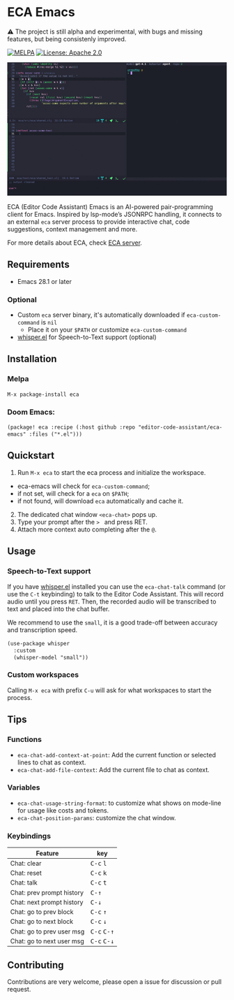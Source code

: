 # ECA Emacs

:warning: The project is still alpha and experimental, with bugs and missing features, but being consistenly improved.

[![MELPA](https://melpa.org/packages/eca-badge.svg)](https://melpa.org/#/eca)
[![License: Apache 2.0](https://img.shields.io/badge/License-Apache%202.0-blue.svg)](./LICENSE)

![demo](./demo.gif)

ECA (Editor Code Assistant) Emacs is an AI-powered pair-programming client for Emacs.
Inspired by lsp-mode’s JSONRPC handling, it connects to an external `eca` server process to provide interactive chat, code suggestions, context management and more.

For more details about ECA, check [ECA server](https://github.com/editor-code-assistant/eca).

## Requirements

- Emacs 28.1 or later

### Optional 

- Custom `eca` server binary, it's automatically downloaded if `eca-custom-command` is `nil`
  - Place it on your `$PATH` or customize `eca-custom-command`
- [whisper.el](https://github.com/natrys/whisper.el/blob/master/whisper.el) for Speech-to-Text support (optional)

## Installation

### Melpa

```
M-x package-install eca
```

### Doom Emacs:

```elisp
(package! eca :recipe (:host github :repo "editor-code-assistant/eca-emacs" :files ("*.el")))
```

## Quickstart

1. Run `M-x eca` to start the eca process and initialize the workspace.
  - eca-emacs will check for `eca-custom-command`;
  - if not set, will check for a `eca` on `$PATH`;
  - if not found, will download `eca` automatically and cache it.
2. The dedicated chat window `<eca-chat>` pops up.
3. Type your prompt after the `> ` and press RET.
4. Attach more context auto completing after the `@`.

## Usage

### Speech-to-Text support

If you have [whisper.el](https://github.com/natrys/whisper.el/blob/master/whisper.el) installed you can use the `eca-chat-talk`
command (or use the `C-t` keybinding) to talk to the Editor Code
Assistant. This will record audio until you press `RET`. Then, the
recorded audio will be transcribed to text and placed into the chat
buffer.

We recommend to use the `small`, it is a good trade-off between
accuracy and transcription speed.

```elisp
(use-package whisper
  :custom
  (whisper-model "small"))
```

### Custom workspaces

Calling `M-x eca` with prefix `C-u` will ask for what workspaces to start the process.

## Tips

### Functions

- `eca-chat-add-context-at-point`: Add the current function or selected lines to chat as context.
- `eca-chat-add-file-context`: Add the current file to chat as context.

### Variables 

- `eca-chat-usage-string-format`: to customize what shows on mode-line for usage like costs and tokens.
- `eca-chat-position-params`: customize the chat window.

### Keybindings

| Feature                   | key                                |
|---------------------------|------------------------------------|
| Chat: clear               | <kbd>C-c</kbd> <kbd>l</kbd>        |
| Chat: reset               | <kbd>C-c</kbd> <kbd>k</kbd>        |
| Chat: talk                | <kbd>C-c</kbd> <kbd>t</kbd>        |
| Chat: prev prompt history | <kbd>C-&uarr;</kbd>                  |
| Chat: next prompt history | <kbd>C-&darr;</kbd>                |
| Chat: go to prev block    | <kbd>C-c</kbd> <kbd>&uarr;</kbd>     |
| Chat: go to next block    | <kbd>C-c</kbd> <kbd>&darr;</kbd>   |
| Chat: go to prev user msg | <kbd>C-c</kbd> <kbd>C-&uarr;</kbd>   |
| Chat: go to next user msg | <kbd>C-c</kbd> <kbd>C-&darr;</kbd> |

## Contributing

Contributions are very welcome, please open a issue for discussion or pull request.
